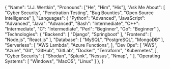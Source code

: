 {
    "Name": "J.J. Wertkin",
    "Pronouns": ["He", "Him", "His"],
    "Ask Me About": [
        "Cyber Security",
        "Penetration Testing",
        "Bug Bounties",
        "Open Source Intelligence"
    ],
    "Languages": {
        "Python": "Advanced",
        "JavaScript": "Advanced",
        "Java": "Advanced",
        "Bash": "Intermediate",
        "C++": "Intermediate",
        "C": "Intermediate",
        "Perl": "Beginner",
        "Go": "Beginner"
    },
    "Technologies": {
        "Backend": [
          "Django",
          "Springboot"
        ],
        "Frontend": [
          "Node.js",
          "React.js"
        ],
        "Database": [
          "MySQL",
          "PostgreSQL",
          "MongoDB"
        ],
        "Serverless": [
          "AWS Lambda",
          "Azure Functions",
        ],
        "Dev Ops": [
          "AWS",
          "Azure",
          "Git",
          "GitHub",
          "GitLab",
          "Docker",
          "Terraform",
          "Kubernetes",
        ],
        "Cyber Security": [
          "Shodan",
          "Splunk",
          "Nessus",
          "Nmap",
          "
        ],
        "Operating Systems": [
          "Windows",
          "MacOS",
          "Linux"
        ]
    },
}

